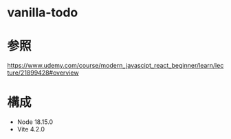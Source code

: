 # vanilla-todo

# 参照
https://www.udemy.com/course/modern_javascipt_react_beginner/learn/lecture/21899428#overview

# 構成
- Node 18.15.0
- Vite 4.2.0
